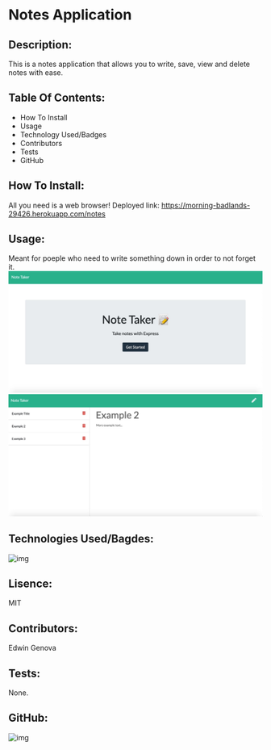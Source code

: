 # Notes Application
## Description: 
This is a notes application that allows you to write, save, view and delete notes with ease.
## Table Of Contents:
* How To Install
* Usage
* Technology Used/Badges
* Contributors
* Tests
* GitHub
## How To Install: 
All you need is a web browser! Deployed link: https://morning-badlands-29426.herokuapp.com/notes
## Usage:
Meant for poeple who need to write something down in order to not forget it.
![img](home.jpeg)
![img](example.jpeg)
## Technologies Used/Bagdes: 
![img](https://img.shields.io/badge/JavaScript-used-red)
## Lisence:  
MIT
## Contributors:
Edwin Genova
## Tests:
None.
## GitHub: 
![img](https://avatars0.githubusercontent.com/u/21047601?v=4)
